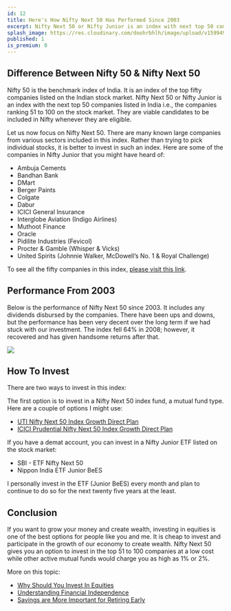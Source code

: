```yaml
---
id: 12
title: Here's How Nifty Next 50 Has Performed Since 2003
excerpt: Nifty Next 50 or Nifty Junior is an index with next top 50 companies listed in India i.e. the companies ranking 51 to 100 on the stock market. They are viable candidates to be included in Nifty whenever they are eligible.
splash_image: https://res.cloudinary.com/doohrbhlh/image/upload/v1599498374/virajkhatavkar.com/12-heres-how-nifty-next-50-has-performed-since-2003-1.jpg
published: 1
is_premium: 0
---
```


## Difference Between Nifty 50 & Nifty Next 50

Nifty 50 is the benchmark index of India. It is an index of the top fifty companies listed on the Indian stock market. Nifty Next 50 or Nifty Junior is an index with the next top 50 companies listed in India i.e., the companies ranking 51 to 100 on the stock market. They are viable candidates to be included in Nifty whenever they are eligible.

Let us now focus on Nifty Next 50. There are many known large companies from various sectors included in this index. Rather than trying to pick individual stocks, it is better to invest in such an index. Here are some of the companies in Nifty Junior that you might have heard of:

- Ambuja Cements
- Bandhan Bank
- DMart
- Berger Paints
- Colgate
- Dabur
- ICICI General Insurance
- Interglobe Aviation (Indigo Airlines)
- Muthoot Finance
- Oracle
- Pidilite Industries (Fevicol)
- Procter & Gamble (Whisper & Vicks)
- United Spirits (Johnnie Walker, McDowell’s No. 1 & Royal Challenge)

To see all the fifty companies in this index, [please visit this link](https://in.investing.com/indices/cnx-nifty-junior-components).

## Performance From 2003

Below is the performance of Nifty Next 50 since 2003. It includes any dividends disbursed by the companies. There have been ups and downs, but the performance has been very decent over the long term if we had stuck with our investment. The index fell 64% in 2008; however, it recovered and has given handsome returns after that.

![](https://res.cloudinary.com/doohrbhlh/image/upload/v1599412829/virajkhatavkar.com/12-heres-how-nifty-next-50-has-performed-since-2003-2.png)

## How To Invest

There are two ways to invest in this index:

The first option is to invest in a Nifty Next 50 index fund, a mutual fund type. Here are a couple of options I might use:

- [UTI Nifty Next 50 Index Growth Direct Plan](https://kuvera.in/explore/mf/l/uti-nifty-next-50-index-growth--UTNYG1-GR)
- [ICICI Prudential Nifty Next 50 Index Growth Direct Plan](https://kuvera.in/explore/mf/l/icici-prudential-nifty-next-50-index-growth--8107-GR)

If you have a demat account, you can invest in a Nifty Junior ETF listed on the stock market:

- SBI - ETF Nifty Next 50
- Nippon India ETF Junior BeES

I personally invest in the ETF (Junior BeES) every month and plan to continue to do so for the next twenty five years at the least.

## Conclusion

If you want to grow your money and create wealth, investing in equities is one of the best options for people like you and me. It is cheap to invest and participate in the growth of our economy to create wealth. Nifty Next 50 gives you an option to invest in the top 51 to 100 companies at a low cost while other active mutual funds would charge you as high as 1% or 2%.

More on this topic:

- [Why Should You Invest In Equities](https://virajkhatavkar.com/11-why-should-you-invest-in-equities)
- [Understanding Financial Independence](https://virajkhatavkar.com/1-understanding-the-fire-movement)
- [Savings are More Important for Retiring Early](https://virajkhatavkar.com/2-you-want-to-retire-early-savings-are-more-important-than-investment-returns)